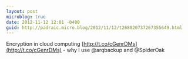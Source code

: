 ```yaml
---
layout: post
microblog: true
date: 2012-11-12 12:01 -0400
guid: http://padraic.micro.blog/2012/11/12/t268020737267355649.html
---
```

Encryption in cloud computing [http://t.co/cGenrDMs](http://t.co/cGenrDMs) - why I use @arqbackup and @SpiderOak
